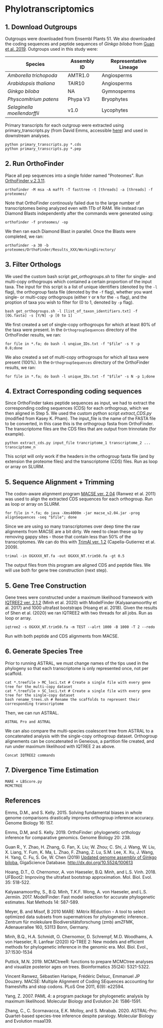 # Phylotranscriptomics

## 1. Download Outgroups

Outgroups were downloaded from Ensembl Plants 51. We also downloaded the coding sequences and peptide sequences of <i>Ginkgo biloba</i> 
from [Guan et al. 2019](http://gigadb.org/dataset/100613). Outgroups used in this study were: 

|Species                          | Assembly ID|Representative Lineage|
|---------------------------------|------------|----------------------|
|<i>Amborella trichopoda</i>      |AMTR1.0     | Angiosperms          |
|<i>Arabidopsis thaliana</i>      |TAIR10      | Angiosperms          |
|<i>Ginkgo biloba</i>             |NA          | Gymnosperms          |
|<i>Physcomitrium patens</i>      |Phypa V3    | Bryophytes           |
|<i>Selaginella moellendorffii</i>| v1.0       | Lycophytes           |

Primary transcripts for each outgroup were extracted using primary_transcripts.py (from David Emms, accessible [here](https://github.com/davidemms/OrthoFinder/blob/master/tools/primary_transcript.py)) and used in downstream analyses. 
```
python primary_transcripts.py *.cds
python primary_transcripts.py *.pep
```
## 2. Run OrthoFinder 

Place all pep sequences into a single folder named "Proteomes". Run [OrthoFinder v.2.3.11](https://github.com/davidemms/OrthoFinder). 
```
orthofinder -M msa -A mafft -T fasttree -t [threads] -a [threads] -f proteomes/
```
Note that OrthoFinder continously failed due to the large number of transcriptomes being analyzed even with 1Tb of RAM. We instead ran Diamond Blasts independently after the commands were generated using: 
```
orthofinder -f proteomes/ -op
```
We then ran each Diamond Blast in parallel. Once the Blasts were completed, we ran:
```
orthofinder -a 30 -b proteomes/OrthoFinder/Results_XXX/WorkingDirectory/
```

## 3. Filter Orthologs 

We used the custom bash script <i>get_orthogroups.sh </i>to filter for single- and multi-copy orthogroups which contained a certain proportion of the input taxa. The input for this script is a list of unique identifiers (denoted by the `-l` flag), the orthogroup fasta file (denoted by the `-f` flag), whether you want single- or multi-copy orthogroups (either `Y` or `N` for the `-s` flag), and the proption of taxa you wish to filter for (0 to 1, denoted by `-p` flag). 

```
bash get_orthogroups.sh -l [list_of_taxon_identifiers.txt] -f [OG.fasta] -s [Y/N] -p [0 to 1]
```

We first created a set of single-copy orthogroups for which at least 80% of the taxa were present. In the `OrthogroupSequences` directory of the OrthoFinder results, we ran:
```
for file in *.fa; do bash -l unqiue_IDs.txt -f "$file" -s Y -p 0.8;done
```

We also created a set of multi-copy orthogroups for which all taxa were present (100%). In the `OrthogroupSequences` directory of the OrthoFinder results, we ran:
```
for file in *.fa; do bash -l unique_IDs.txt -f "$file" -s N -p 1;done
```

## 4. Extract Corresponding coding sequences 

Since OrthoFinder takes peptide sequences as input, we had to extract the corresponding coding sequences (CDS) for each orthogroup, which we then aligned in Step 5. We used the custom python script <i>extract_CDS.py</i> (modified from Kasey K. Pham). The input_file is the name of the FASTA file to be converted, in this case this is the orthogroup fasta from OrthoFinder. The transcriptome files are the CDS files that are output from trinnotate (for example). 

```
python extract_cds.py input_file trancriptome_1 transcriptome_2 ... transciptome_n
```

This script will only work if the headers in the orthogroup fasta file (and by extension the proteome files) and the transcriptome (CDS) files. Run as loop or array on SLURM. 


## 5. Sequence Alignment + Trimming 

The codon-aware alignment program [MACSE ver. 2.04](https://bioweb.supagro.inra.fr/macse/) (Ranwez et al. 2011) was used to align the extracted CDS sequences for each orthogroup. Run as loop or array on SLURM. 
```
for file in *.fa; do java -Xms4000m -jar macse_v2.04.jar -prog alignSequences -seq "$file"; done
```

Since we are using so many transcriptomes over deep time the raw alignments from MACSE are a bit dirty. We need to clean these up by removing gappy sites - those that contain less than 50% of the transcriptomes. We can do this with [TrimAl ver. 1.2](http://trimal.cgenomics.org/) (Capella-Gutierrez et al. 2009). 

```
trimal -in OGXXXX_NT.fa -out OGXXX_NT.trim50.fa -gt 0.5
```
The output files from this program are aligned CDS and peptide files. We will use both for gene tree construction (next step). 

## 5. Gene Tree Construction 

Gene trees were constructed under a maximum likelihood framework with [IQTREE2 ver. 2.1.2](http://www.iqtree.org/) (Minh et al. 2020) with ModelFinder (Kalyaanamoorthy et al. 2017) and 1000 ultrafast bootstraps (Hoang et al. 2018). Given the results of Shen et al. (2020) we ran IQTREE2 with two threads for all jobs. Run as loop or array.    

```
iqtree2 -s OGXXX_NT.trim50.fa -m TEST --alrt 1000 -B 1000 -T 2 --redo
```
Run with both peptide and CDS alignments from MACSE. 

## 6. Generate Species Tree 

Prior to running ASTRAL, we must change names of the tips used in the phylogeny so that each transcriptome is only represented once, not per scaffold. 

```
cat *.treefile > MC_loci.txt # Create a single file with every gene tree for the multi-copy dataset
cat *.treefile > SC_loci.txt # Create a single file with every gene tree for the single-copy dataset 
bash rename_trees.sh # Rename the scaffolds to represent their corresponding transcriptome 
```
Then, we can run ASTRAL. 

```
ASTRAL Pro and ASTRAL 
```

We can also compare the multi-species coalescent tree from ASTRAL to a concatenated analysis with the single-copy orthogroup dataset. Orthogroup alignements can be concatenated in Geneious, a partition file created, and run under maximum likelihood with IQTREE 2 as above. 
```
Concat IQTREE2 commands 
```

## 7. Divergence Time Estimation 

```
MARE + LBScore.py 
MCMCTREE
```

## References 

Emms, D.M., and S. Kelly. 2015. Solving fundamental biases in whole genome comparisons drastically improves orthogroup inference accuracy. Genome Biology 16: 157.  

Emms, D.M, and S. Kelly. 2019. OrthoFinder: phylogenetic orthology inference for comparative genomics. Genome Biology 20: 238. 

Guan R., Y. Zhao, H. Zhang, G. Fan, X. Liu; W. Zhou; C. Shi, J. Wang, W. Liu, X. Liang, Y. Fum, K. Ma, L. Zhao, 
F. Zhang, Z. Lu, S.M. Lee, X. Xu, J. Wang, H. Yang, C. Fu, S. Ge, W. Chen (2019) [Updated genome assembly of Ginkgo biloba.](http://gigadb.org/dataset/100613) GigaScience Database. 
http://dx.doi.org/10.5524/100613

Hoang, D.T., O. Chernomor, A. von Haeseler, B.Q. Minh, and L.S. Vinh. 2018. UFBoot2: Improving the ultrafast bootstrap approximation. Mol. Biol. Evol. 35: 518-522.

Kalyaanamoorthy, S., B.Q. Minh, T.K.F. Wong, A. von Haeseler, and L.S. Jermiin. 2017. ModelFinder: Fast model selection for accurate phylogenetic estimates. Nat Methods 14: 587-589. 

Meyer, B. and Misof, B  2010 MARE: MAtrix REduction - A tool to select optimized data subsets from supermatrices for phylogenetic inference.. Zentrum für molekulare Biodiversitätsforschung (zmb) amZFMK, Adenauerallee 160, 53113 Bonn, Germany. 

Minh, B.Q., H.A. Schmidt, O. Chernomor, D. Schrempf, M.D. Woodhams, A. von Haeseler, R. Lanfear (2020) IQ-TREE 2: New models and efficient methods for phylogenetic inference in the genomic era. Mol. Biol. Evol., 37:1530-1534

Puttick, M.N. 2019. MCMCtreeR: functions to prepare MCMCtree analyses and visualize posterior ages on trees. Bioinformatics 35(24): 5321-5322. 

Vincent Ranwez, Sébastien Harispe, Frédéric Delsuc, Emmanuel JP Douzery. MACSE: Multiple Alignment of Coding SEquences accounting for frameshifts and stop codons. PLoS One 2011, 6(9): e22594.

Yang, Z. 2007. PAML 4: a program package for phylogenetic analysis by maximum likelihood. Molecular Biology and Evolution 24: 1586-1591. 

Zhang, C., C. Scornavacca, E.K. Molloy, and S. Mirabab. 2020. ASTRAL-Pro: Quartet-based species-tree inference despite paralogy. Molecular Biology and Evolution msaa139. 
